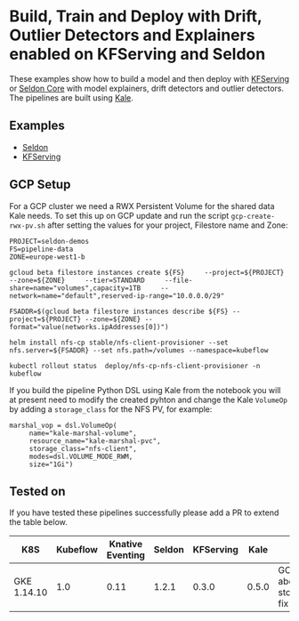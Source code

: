 # Build, Train and Deploy with Drift, Outlier Detectors and Explainers enabled on KFServing and Seldon

These examples show how to build a model and then deploy with [KFServing](https://github.com/kubeflow/kfserving) or [Seldon Core](https://github.com/SeldonIO/seldon-core) with model explainers, drift detectors and outlier detectors. The pipelines are built using [Kale](https://github.com/kubeflow-kale/kale).

## Examples

- [Seldon](./seldon/README.md)
- [KFServing](./kfserving/README.md)

## GCP Setup

For a GCP cluster we need a RWX Persistent Volume for the shared data Kale needs. To set this up on GCP update and run the script `gcp-create-rwx-pv.sh` after setting the values for your project, Filestore name and Zone:

```
PROJECT=seldon-demos
FS=pipeline-data
ZONE=europe-west1-b

gcloud beta filestore instances create ${FS}     --project=${PROJECT}     --zone=${ZONE}     --tier=STANDARD     --file-share=name="volumes",capacity=1TB     --network=name="default",reserved-ip-range="10.0.0.0/29"

FSADDR=$(gcloud beta filestore instances describe ${FS} --project=${PROJECT} --zone=${ZONE} --format="value(networks.ipAddresses[0])")

helm install nfs-cp stable/nfs-client-provisioner --set nfs.server=${FSADDR} --set nfs.path=/volumes --namespace=kubeflow

kubectl rollout status  deploy/nfs-cp-nfs-client-provisioner -n kubeflow
```

If you build the pipeline Python DSL using Kale from the notebook you will at present need to modify the created pyhton and change the Kale `VolumeOp` by adding a `storage_class` for the NFS PV, for example:

```
marshal_vop = dsl.VolumeOp(
     name="kale-marshal-volume",
     resource_name="kale-marshal-pvc",
     storage_class="nfs-client",
     modes=dsl.VOLUME_MODE_RWM,
     size="1Gi")
```

## Tested on

If you have tested these pipelines successfully please add a PR to extend the table below.

| K8S         | Kubeflow | Knative Eventing | Seldon | KFServing | Kale  | Notes                                   |
| ----------- | -------- | ---------------- | ------ | --------- | ----- | --------------------------------------- |
| GKE 1.14.10 | 1.0      | 0.11             | 1.2.1  | 0.3.0     | 0.5.0 | GCP Setup above, Kale storage_class fix |
